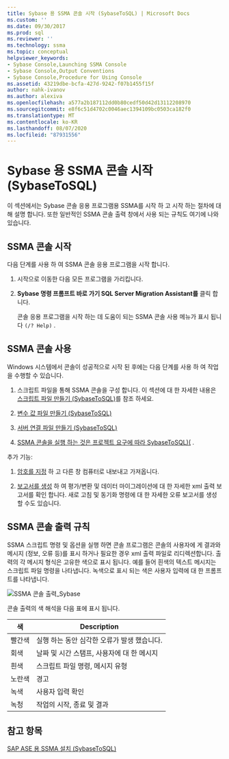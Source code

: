 ```yaml
---
title: Sybase 용 SSMA 콘솔 시작 (SybaseToSQL) | Microsoft Docs
ms.custom: ''
ms.date: 09/30/2017
ms.prod: sql
ms.reviewer: ''
ms.technology: ssma
ms.topic: conceptual
helpviewer_keywords:
- Sybase Console,Launching SSMA Console
- Sybase Console,Output Conventions
- Sybase Console,Procedure for Using Console
ms.assetid: 43219dbe-bcfa-427d-9242-f07b1455f15f
author: nahk-ivanov
ms.author: alexiva
ms.openlocfilehash: a577a2b187112dd0b80cedf50d42d13112208970
ms.sourcegitcommit: e8f6c51d4702c0046aec1394109bc0503ca182f0
ms.translationtype: MT
ms.contentlocale: ko-KR
ms.lasthandoff: 08/07/2020
ms.locfileid: "87931556"
---
```

# <a name="getting-started-with-the-ssma-for-sybase-console-sybasetosql"></a>Sybase 용 SSMA 콘솔 시작 (SybaseToSQL)
이 섹션에서는 Sybase 콘솔 응용 프로그램용 SSMA를 시작 하 고 시작 하는 절차에 대해 설명 합니다. 또한 일반적인 SSMA 콘솔 출력 창에서 사용 되는 규칙도 여기에 나와 있습니다.  
  
## <a name="launching-the-ssma-console"></a>SSMA 콘솔 시작  
다음 단계를 사용 하 여 SSMA 콘솔 응용 프로그램을 시작 합니다.  
  
1.  시작으로 이동한 다음 모든 프로그램을 가리킵니다.  
  
2.  **Sybase 명령 프롬프트 바로 가기 SQL Server Migration Assistant를** 클릭 합니다.  
  
    콘솔 응용 프로그램을 시작 하는 데 도움이 되는 SSMA 콘솔 사용 메뉴가 표시 됩니다 `(/? Help)` .  
  
## <a name="using-the-ssma-console"></a>SSMA 콘솔 사용  
Windows 시스템에서 콘솔이 성공적으로 시작 된 후에는 다음 단계를 사용 하 여 작업을 수행할 수 있습니다.  
  
1.  스크립트 파일을 통해 SSMA 콘솔을 구성 합니다. 이 섹션에 대 한 자세한 내용은 [스크립트 파일 만들기 &#40;SybaseToSQL&#41;](../../ssma/sybase/creating-script-files-sybasetosql.md)를 참조 하세요.  
  
2.  [변수 값 파일 만들기 &#40;SybaseToSQL&#41;](../../ssma/sybase/creating-variable-value-files-sybasetosql.md)  
  
3.  [서버 연결 파일 만들기 &#40;SybaseToSQL&#41;](../../ssma/sybase/creating-the-server-connection-files-sybasetosql.md)  
  
4.  [SSMA 콘솔을 실행 하는 것은 프로젝트 요구에 따라 SybaseToSQL&#41;&#40;](../../ssma/sybase/executing-the-ssma-console-sybasetosql.md) . 
  
추가 기능:  
  
1.  [암호를 지정](managing-passwords-sybasetosql.md) 하 고 다른 창 컴퓨터로 내보내고 가져옵니다.  
  
2.  [보고서를 생성](generating-reports-sybasetosql.md) 하 여 평가/변환 및 데이터 마이그레이션에 대 한 자세한 xml 출력 보고서를 확인 합니다. 새로 고침 및 동기화 명령에 대 한 자세한 오류 보고서를 생성할 수도 있습니다.  
  
## <a name="ssma-console-output-conventions"></a>SSMA 콘솔 출력 규칙  
SSMA 스크립트 명령 및 옵션을 실행 하면 콘솔 프로그램은 콘솔의 사용자에 게 결과와 메시지 (정보, 오류 등)를 표시 하거나 필요한 경우 xml 출력 파일로 리디렉션합니다. 출력의 각 메시지 형식은 고유한 색으로 표시 됩니다. 예를 들어 흰색의 텍스트 메시지는 스크립트 파일 명령을 나타냅니다. 녹색으로 표시 되는 색은 사용자 입력에 대 한 프롬프트를 나타냅니다.  
  
![SSMA 콘솔 출력_Sybase](../../ssma/sybase/media/ssmaconsoleoutput_sybase.JPG "SSMA 콘솔 출력_Sybase")  
  
콘솔 출력의 색 해석을 다음 표에 표시 됩니다.  
  
|색|Description|  
|---------|---------------|  
|빨간색|실행 하는 동안 심각한 오류가 발생 했습니다.|  
|회색|날짜 및 시간 스탬프, 사용자에 대 한 메시지|  
|흰색|스크립트 파일 명령, 메시지 유형|  
|노란색|경고|  
|녹색|사용자 입력 확인|  
|녹청|작업의 시작, 종료 및 결과|  
  
## <a name="see-also"></a>참고 항목  
[SAP ASE 용 SSMA 설치 &#40;SybaseToSQL&#41;](../../ssma/sybase/installing-ssma-for-sybase-sybasetosql.md)  
